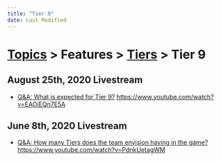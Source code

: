 ```yaml
---
title: "Tier 9"
date: Last Modified
---
```

# [Topics](../../../topics.md) > Features > [Tiers](../../../topics/features/tiers.md) > Tier 9

## August 25th, 2020 Livestream
* [Q&A: What is expected for Tier 9?](../../../transcriptions/yt-EAOiEQn7E5A.md) https://www.youtube.com/watch?v=EAOiEQn7E5A

## June 8th, 2020 Livestream
* [Q&A: How many Tiers does the team envision having in the game?](../../../transcriptions/yt-PdnkUetagWM.md) https://www.youtube.com/watch?v=PdnkUetagWM
